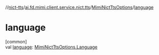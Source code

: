 //[nict-tts](../../../index.md)/[ai.fd.mimi.client.service.nict.tts](../index.md)/[MimiNictTtsOptions](index.md)/[language](language.md)

# language

[common]\
val [language](language.md): [MimiNictTtsOptions.Language](-language/index.md)
